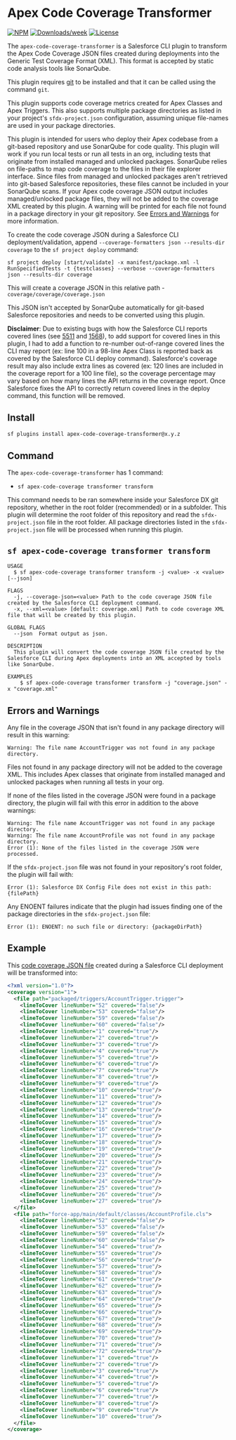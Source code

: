 # Apex Code Coverage Transformer

[![NPM](https://img.shields.io/npm/v/apex-code-coverage-transformer.svg?label=apex-code-coverage-transformer)](https://www.npmjs.com/package/apex-code-coverage-transformer) [![Downloads/week](https://img.shields.io/npm/dw/apex-code-coverage-transformer.svg)](https://npmjs.org/package/apex-code-coverage-transformer) [![License](https://img.shields.io/badge/License-MIT-yellow.svg)](https://raw.githubusercontent.com/mcarvin8/apex-code-coverage-transformer/main/LICENSE.md)

The `apex-code-coverage-transformer` is a Salesforce CLI plugin to transform the Apex Code Coverage JSON files created during deployments into the Generic Test Coverage Format (XML). This format is accepted by static code analysis tools like SonarQube.

This plugin requires [git](https://git-scm.com/downloads) to be installed and that it can be called using the command `git`.

This plugin supports code coverage metrics created for Apex Classes and Apex Triggers. This also supports multiple package directories as listed in your project's `sfdx-project.json` configuration, assuming unique file-names are used in your package directories.

This plugin is intended for users who deploy their Apex codebase from a git-based repository and use SonarQube for code quality. This plugin will work if you run local tests or run all tests in an org, including tests that originate from installed managed and unlocked packages. SonarQube relies on file-paths to map code coverage to the files in their file explorer interface. Since files from managed and unlocked packages aren't retrieved into git-based Salesforce repositories, these files cannot be included in your SonarQube scans. If your Apex code coverage JSON output includes managed/unlocked package files, they will not be added to the coverage XML created by this plugin. A warning will be printed for each file not found in a package directory in your git repository. See [Errors and Warnings](https://github.com/mcarvin8/apex-code-coverage-transformer?tab=readme-ov-file#errors-and-warnings) for more information.

To create the code coverage JSON during a Salesforce CLI deployment/validation, append `--coverage-formatters json --results-dir coverage` to the `sf project deploy` command:

```
sf project deploy [start/validate] -x manifest/package.xml -l RunSpecifiedTests -t {testclasses} --verbose --coverage-formatters json --results-dir coverage
```

This will create a coverage JSON in this relative path - `coverage/coverage/coverage.json`

This JSON isn't accepted by SonarQube automatically for git-based Salesforce repositories and needs to be converted using this plugin.

**Disclaimer**: Due to existing bugs with how the Salesforce CLI reports covered lines (see [5511](https://github.com/forcedotcom/salesforcedx-vscode/issues/5511) and [1568](https://github.com/forcedotcom/cli/issues/1568)), to add support for covered lines in this plugin, I had to add a function to re-number out-of-range covered lines the CLI may report (ex: line 100 in a 98-line Apex Class is reported back as covered by the Salesforce CLI deploy command). Salesforce's coverage result may also include extra lines as covered (ex: 120 lines are included in the coverage report for a 100 line file), so the coverage percentage may vary based on how many lines the API returns in the coverage report. Once Salesforce fixes the API to correctly return covered lines in the deploy command, this function will be removed.

## Install

```bash
sf plugins install apex-code-coverage-transformer@x.y.z
```

## Command

The `apex-code-coverage-transformer` has 1 command:

- `sf apex-code-coverage transformer transform`

This command needs to be ran somewhere inside your Salesforce DX git repository, whether in the root folder (recommended) or in a subfolder. This plugin will determine the root folder of this repository and read the `sfdx-project.json` file in the root folder. All package directories listed in the `sfdx-project.json` file will be processed when running this plugin.

## `sf apex-code-coverage transformer transform`

```
USAGE
  $ sf apex-code-coverage transformer transform -j <value> -x <value> [--json]

FLAGS
  -j, --coverage-json=<value> Path to the code coverage JSON file created by the Salesforce CLI deployment command.
  -x, --xml=<value> [default: coverage.xml] Path to code coverage XML file that will be created by this plugin.

GLOBAL FLAGS
  --json  Format output as json.

DESCRIPTION
  This plugin will convert the code coverage JSON file created by the Salesforce CLI during Apex deployments into an XML accepted by tools like SonarQube.

EXAMPLES
    $ sf apex-code-coverage transformer transform -j "coverage.json" -x "coverage.xml"
```

## Errors and Warnings

Any file in the coverage JSON that isn't found in any package directory will result in this warning:

```
Warning: The file name AccountTrigger was not found in any package directory.
```

Files not found in any package directory will not be added to the coverage XML. This includes Apex classes that originate from installed managed and unlocked packages when running all tests in your org.

If none of the files listed in the coverage JSON were found in a package directory, the plugin will fail with this error in addition to the above warnings:

```
Warning: The file name AccountTrigger was not found in any package directory.
Warning: The file name AccountProfile was not found in any package directory.
Error (1): None of the files listed in the coverage JSON were processed.
```

If the `sfdx-project.json` file was not found in your repository's root folder, the plugin will fail with:

```
Error (1): Salesforce DX Config File does not exist in this path: {filePath}
```

Any ENOENT failures indicate that the plugin had issues finding one of the package directories in the `sfdx-project.json` file:

```
Error (1): ENOENT: no such file or directory: {packageDirPath}
```

## Example

This [code coverage JSON file](https://raw.githubusercontent.com/mcarvin8/apex-code-coverage-transformer/main/test/coverage_no_file_exts.json) created during a Salesforce CLI deployment will be transformed into:

```xml
<?xml version="1.0"?>
<coverage version="1">
  <file path="packaged/triggers/AccountTrigger.trigger">
    <lineToCover lineNumber="52" covered="false"/>
    <lineToCover lineNumber="53" covered="false"/>
    <lineToCover lineNumber="59" covered="false"/>
    <lineToCover lineNumber="60" covered="false"/>
    <lineToCover lineNumber="1" covered="true"/>
    <lineToCover lineNumber="2" covered="true"/>
    <lineToCover lineNumber="3" covered="true"/>
    <lineToCover lineNumber="4" covered="true"/>
    <lineToCover lineNumber="5" covered="true"/>
    <lineToCover lineNumber="6" covered="true"/>
    <lineToCover lineNumber="7" covered="true"/>
    <lineToCover lineNumber="8" covered="true"/>
    <lineToCover lineNumber="9" covered="true"/>
    <lineToCover lineNumber="10" covered="true"/>
    <lineToCover lineNumber="11" covered="true"/>
    <lineToCover lineNumber="12" covered="true"/>
    <lineToCover lineNumber="13" covered="true"/>
    <lineToCover lineNumber="14" covered="true"/>
    <lineToCover lineNumber="15" covered="true"/>
    <lineToCover lineNumber="16" covered="true"/>
    <lineToCover lineNumber="17" covered="true"/>
    <lineToCover lineNumber="18" covered="true"/>
    <lineToCover lineNumber="19" covered="true"/>
    <lineToCover lineNumber="20" covered="true"/>
    <lineToCover lineNumber="21" covered="true"/>
    <lineToCover lineNumber="22" covered="true"/>
    <lineToCover lineNumber="23" covered="true"/>
    <lineToCover lineNumber="24" covered="true"/>
    <lineToCover lineNumber="25" covered="true"/>
    <lineToCover lineNumber="26" covered="true"/>
    <lineToCover lineNumber="27" covered="true"/>
  </file>
  <file path="force-app/main/default/classes/AccountProfile.cls">
    <lineToCover lineNumber="52" covered="false"/>
    <lineToCover lineNumber="53" covered="false"/>
    <lineToCover lineNumber="59" covered="false"/>
    <lineToCover lineNumber="60" covered="false"/>
    <lineToCover lineNumber="54" covered="true"/>
    <lineToCover lineNumber="55" covered="true"/>
    <lineToCover lineNumber="56" covered="true"/>
    <lineToCover lineNumber="57" covered="true"/>
    <lineToCover lineNumber="58" covered="true"/>
    <lineToCover lineNumber="61" covered="true"/>
    <lineToCover lineNumber="62" covered="true"/>
    <lineToCover lineNumber="63" covered="true"/>
    <lineToCover lineNumber="64" covered="true"/>
    <lineToCover lineNumber="65" covered="true"/>
    <lineToCover lineNumber="66" covered="true"/>
    <lineToCover lineNumber="67" covered="true"/>
    <lineToCover lineNumber="68" covered="true"/>
    <lineToCover lineNumber="69" covered="true"/>
    <lineToCover lineNumber="70" covered="true"/>
    <lineToCover lineNumber="71" covered="true"/>
    <lineToCover lineNumber="72" covered="true"/>
    <lineToCover lineNumber="1" covered="true"/>
    <lineToCover lineNumber="2" covered="true"/>
    <lineToCover lineNumber="3" covered="true"/>
    <lineToCover lineNumber="4" covered="true"/>
    <lineToCover lineNumber="5" covered="true"/>
    <lineToCover lineNumber="6" covered="true"/>
    <lineToCover lineNumber="7" covered="true"/>
    <lineToCover lineNumber="8" covered="true"/>
    <lineToCover lineNumber="9" covered="true"/>
    <lineToCover lineNumber="10" covered="true"/>
  </file>
</coverage>
```
